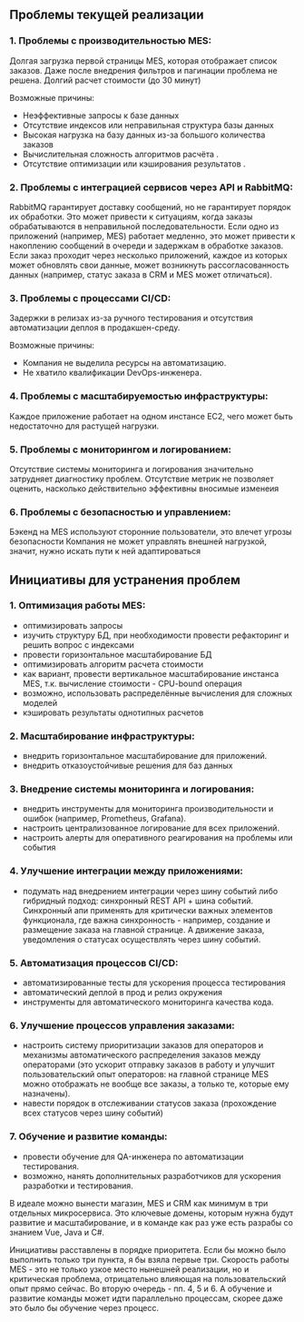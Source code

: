
## Проблемы текущей реализации

### 1. Проблемы с производительностью MES:

Долгая загрузка первой страницы MES, которая отображает список заказов. Даже после внедрения фильтров и пагинации проблема не решена.
Долгий расчет стоимости (до 30 минут)

Возможные причины:

* Неэффективные запросы к базе данных 
* Отсутствие индексов или неправильная структура базы данных 
* Высокая нагрузка на базу данных из-за большого количества заказов
* Вычислительная сложность алгоритмов расчёта .
* Отсутствие оптимизации или кэширования результатов .


### 2. Проблемы с интеграцией сервисов через API и RabbitMQ:

RabbitMQ гарантирует доставку сообщений, но не гарантирует порядок их обработки. Это может привести к ситуациям, когда заказы обрабатываются в неправильной последовательности.
Если одно из приложений (например, MES) работает медленно, это может привести к накоплению сообщений в очереди и задержкам в обработке заказов.
Если заказ проходит через несколько приложений, каждое из которых может обновлять свои данные, может возникнуть рассогласованность данных (например, статус заказа в CRM и MES может отличаться).

### 3. Проблемы с процессами CI/CD:

Задержки в релизах из-за ручного тестирования и отсутствия автоматизации деплоя в продакшен-среду.

Возможные причины:

* Компания не выделила ресурсы на автоматизацию.
* Не хватило квалификации DevOps-инженера.

### 4. Проблемы с масштабируемостью инфраструктуры:

Каждое приложение работает на одном инстансе EC2, чего может быть недостаточно для растущей нагрузки.


### 5. Проблемы с мониторингом и логированием:

Отсутствие системы мониторинга и логирования значительно затрудняет диагностику проблем.
Отсутствие метрик не позволяет оценить, насколько действительно эффективны вносимые изменеия


### 6. Проблемы с безопасностью и управлением:

Бэкенд на MES используют сторонние пользователи, это влечет угрозы безопасности
Компания не может управлять внешней нагрузкой, значит, нужно искать пути к ней адаптироваться


## Инициативы для устранения проблем
### 1. Оптимизация работы MES:

- оптимизировать запросы
- изучить структуру БД, при необходимости провести рефакторинг и решить вопрос с индексами
- провести горизонтальное масштабирование БД
- оптимизировать алгоритм расчета стоимости 
- как вариант, провести вертикальное масштабирование инстанса MES, т.к. вычисление стоимости - CPU-bound операция
- возможно, использовать распределённые вычисления для сложных моделей
- кэшировать результаты однотипных расчетов

### 2. Масштабирование инфраструктуры:

- внедрить горизонтальное масштабирование для приложений.
- внедрить отказоустойчивые решения для баз данных

### 3. Внедрение системы мониторинга и логирования:
- внедрить инструменты для мониторинга производительности и ошибок (например, Prometheus, Grafana).
- настроить централизованное логирование для всех приложений.
- настроить алерты для оперативного реагирования на проблемы или события

### 4. Улучшение интеграции между приложениями:

- подумать над внедрением интеграции через шину событий либо гибридный подход: синхронный REST API + шина событий. Синхронный апи применять для критически важных 
элементов функционала, где важна синхронность - например, создание и размещение заказа на главной странице. А движение заказа, уведомления о статусах осуществлять через шину событий.

### 5. Автоматизация процессов CI/CD:

- автоматизированные тесты для ускорения процесса тестирования
- автоматический деплой в прод и релиз окружения
- инструменты для автоматического мониторинга качества кода.

### 6. Улучшение процессов управления заказами:
- настроить систему приоритизации заказов для операторов и механизмы автоматического распределения заказов между операторами (это ускорит отправку заказов в работу и улучшит
пользовательский опыт операторов: на главной странице MES можно отображать не вообще все заказы, а только те, которые ему назначены).
- навести порядок в отслеживании статусов заказа (прохождение всех статусов через шину событий)

### 7. Обучение и развитие команды:
- провести обучение для QA-инженера по автоматизации тестирования.
- возможно, нанять дополнительных разработчиков для ускорения разработки и тестирования.

В идеале можно вынести магазин, MES и CRM как минимум в три отдельных микросервиса. Это ключевые 
домены, которым нужна будут развитие и масштабирование, и в команде как раз уже есть разрабы со знанием Vue, Java и С#. 

Инициативы расставлены в порядке приоритета. Если бы можно было выполнить только три пункта, я бы взяла первые три. Скорость работы MES - это не только узкое место нынешней реализации, но и критическая проблема,
отрицательно влияющая на пользовательский опыт прямо сейчас. Во вторую очередь - пп. 4, 5 и 6.
А обучение и развитие команды может идти параллельно процессам, скорее даже это было бы обучение через процесс. 